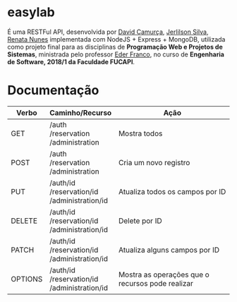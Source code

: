 # easylab

É uma RESTFul API, desenvolvida por [David Camurça](https://github.com/davidscamurca), [Jerlilson Silva](https://github.com/jerlilson), [Renata Nunes](https://github.com/Renata-SN) implementada com NodeJS + Express + MongoDB, utilizada como projeto final para as disciplinas de **Programação Web e Projetos de Sistemas**, ministrada pelo professor [Eder Franco](https://github.com/ederfranco23), no curso de **Engenharia de Software, 2018/1 da Faculdade FUCAPI**.


# Documentação
| Verbo   | Caminho/Recurso | Ação |
| ------- | --------------- |------- |
| GET     | /auth<br>/reservation<br>/administration<br> | Mostra todos |  
| POST    | /auth<br>/reservation<br>/administration<br> | Cria um novo registro  |
| PUT     | /auth/id<br>/reservation/id<br>/administration/id<br> | Atualiza todos os campos por ID |
| DELETE  | /auth/id<br>/reservation/id<br>/administration/id<br> | Delete por ID |
| PATCH   | /auth/id<br>/reservation/id<br>/administration/id<br> | Atualiza alguns campos por ID   |
| OPTIONS | /auth/id<br>/reservation/id<br>/administration/id<br> | Mostra as operações que o recursos pode realizar |
